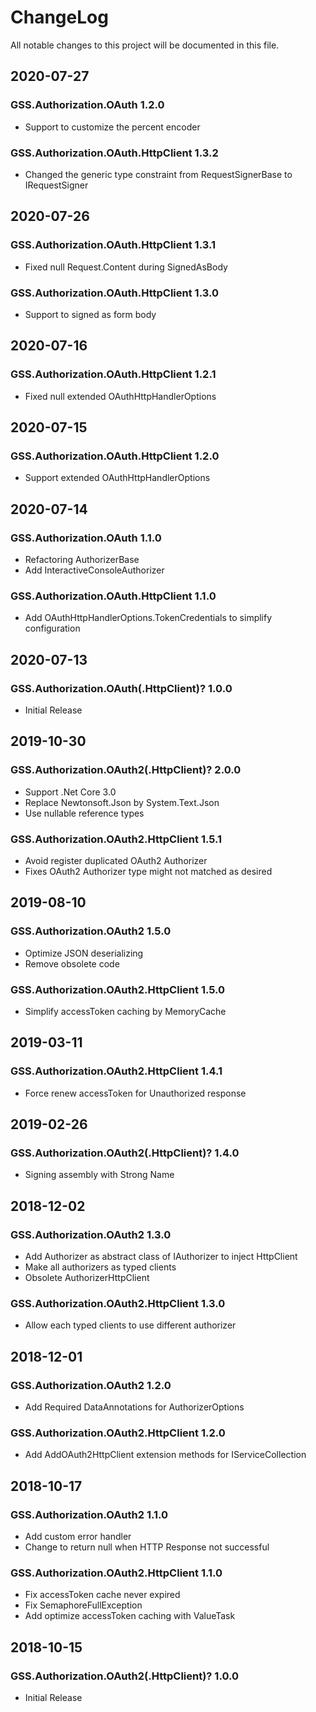 # ChangeLog

All notable changes to this project will be documented in this file.

## 2020-07-27

### GSS.Authorization.OAuth 1.2.0

- Support to customize the percent encoder

### GSS.Authorization.OAuth.HttpClient 1.3.2

- Changed the generic type constraint from RequestSignerBase to IRequestSigner

## 2020-07-26

### GSS.Authorization.OAuth.HttpClient 1.3.1

- Fixed null Request.Content during SignedAsBody

### GSS.Authorization.OAuth.HttpClient 1.3.0

- Support to signed as form body

## 2020-07-16

### GSS.Authorization.OAuth.HttpClient 1.2.1

- Fixed null extended OAuthHttpHandlerOptions

## 2020-07-15

### GSS.Authorization.OAuth.HttpClient 1.2.0

- Support extended OAuthHttpHandlerOptions

## 2020-07-14

### GSS.Authorization.OAuth 1.1.0

- Refactoring AuthorizerBase
- Add InteractiveConsoleAuthorizer

### GSS.Authorization.OAuth.HttpClient 1.1.0

- Add OAuthHttpHandlerOptions.TokenCredentials to simplify configuration

## 2020-07-13

### GSS.Authorization.OAuth(.HttpClient)? 1.0.0

- Initial Release

## 2019-10-30

### GSS.Authorization.OAuth2(.HttpClient)? 2.0.0

- Support .Net Core 3.0
- Replace Newtonsoft.Json by System.Text.Json
- Use nullable reference types

### GSS.Authorization.OAuth2.HttpClient 1.5.1

- Avoid register duplicated OAuth2 Authorizer
- Fixes OAuth2 Authorizer type might not matched as desired

## 2019-08-10

### GSS.Authorization.OAuth2 1.5.0

- Optimize JSON deserializing
- Remove obsolete code

### GSS.Authorization.OAuth2.HttpClient 1.5.0

- Simplify accessToken caching by MemoryCache

## 2019-03-11

### GSS.Authorization.OAuth2.HttpClient 1.4.1

- Force renew accessToken for Unauthorized response

## 2019-02-26

### GSS.Authorization.OAuth2(.HttpClient)? 1.4.0

- Signing assembly with Strong Name

## 2018-12-02

### GSS.Authorization.OAuth2 1.3.0

- Add Authorizer as abstract class of IAuthorizer to inject HttpClient
- Make all authorizers as typed clients
- Obsolete AuthorizerHttpClient

### GSS.Authorization.OAuth2.HttpClient 1.3.0

- Allow each typed clients to use different authorizer

## 2018-12-01

### GSS.Authorization.OAuth2 1.2.0

- Add Required DataAnnotations for AuthorizerOptions

### GSS.Authorization.OAuth2.HttpClient 1.2.0

- Add AddOAuth2HttpClient extension methods for IServiceCollection

## 2018-10-17

### GSS.Authorization.OAuth2 1.1.0

- Add custom error handler
- Change to return null when HTTP Response not successful

### GSS.Authorization.OAuth2.HttpClient 1.1.0

- Fix accessToken cache never expired
- Fix SemaphoreFullException
- Add optimize accessToken caching with ValueTask

## 2018-10-15

### GSS.Authorization.OAuth2(.HttpClient)? 1.0.0

- Initial Release
